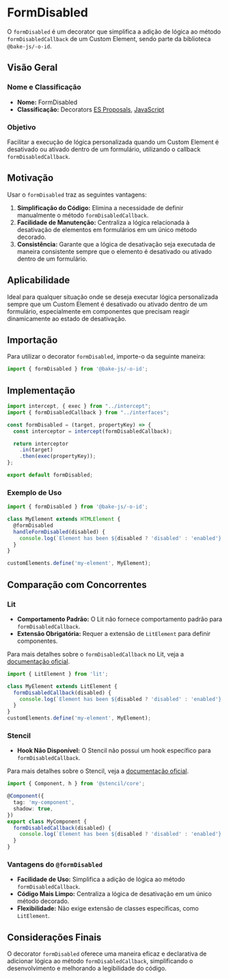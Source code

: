 # FormDisabled

O `formDisabled` é um decorator que simplifica a adição de lógica ao método `formDisabledCallback` de um Custom Element, sendo parte da biblioteca `@bake-js/-o-id`.

## Visão Geral

### Nome e Classificação

- **Nome:** FormDisabled
- **Classificação:** Decorators [ES Proposals](https://www.proposals.es/proposals/Decorators), [JavaScript](https://developer.mozilla.org/en-US/docs/Web/JavaScript/Reference/Classes)

### Objetivo

Facilitar a execução de lógica personalizada quando um Custom Element é desativado ou ativado dentro de um formulário, utilizando o callback `formDisabledCallback`.

## Motivação

Usar o `formDisabled` traz as seguintes vantagens:

1. **Simplificação do Código:** Elimina a necessidade de definir manualmente o método `formDisabledCallback`.
2. **Facilidade de Manutenção:** Centraliza a lógica relacionada à desativação de elementos em formulários em um único método decorado.
3. **Consistência:** Garante que a lógica de desativação seja executada de maneira consistente sempre que o elemento é desativado ou ativado dentro de um formulário.

## Aplicabilidade

Ideal para qualquer situação onde se deseja executar lógica personalizada sempre que um Custom Element é desativado ou ativado dentro de um formulário, especialmente em componentes que precisam reagir dinamicamente ao estado de desativação.

## Importação

Para utilizar o decorator `formDisabled`, importe-o da seguinte maneira:

```javascript
import { formDisabled } from '@bake-js/-o-id';
```

## Implementação

```javascript
import intercept, { exec } from "../intercept";
import { formDisabledCallback } from "../interfaces";

const formDisabled = (target, propertyKey) => {
  const interceptor = intercept(formDisabledCallback);

  return interceptor
    .in(target)
    .then(exec(propertyKey));
};

export default formDisabled;
```

### Exemplo de Uso

```javascript
import { formDisabled } from '@bake-js/-o-id';

class MyElement extends HTMLElement {
  @formDisabled
  handleFormDisabled(disabled) {
    console.log(`Element has been ${disabled ? 'disabled' : 'enabled'} in the form.`);
  }
}

customElements.define('my-element', MyElement);
```

## Comparação com Concorrentes

### Lit

- **Comportamento Padrão:** O Lit não fornece comportamento padrão para `formDisabledCallback`.
- **Extensão Obrigatória:** Requer a extensão de `LitElement` para definir componentes.

Para mais detalhes sobre o `formDisabledCallback` no Lit, veja a [documentação oficial](https://lit.dev/docs/components/forms/).

```javascript
import { LitElement } from 'lit';

class MyElement extends LitElement {
  formDisabledCallback(disabled) {
    console.log(`Element has been ${disabled ? 'disabled' : 'enabled'} in the form.`);
  }
}
customElements.define('my-element', MyElement);
```

### Stencil

- **Hook Não Disponível:** O Stencil não possui um hook específico para `formDisabledCallback`.

Para mais detalhes sobre o Stencil, veja a [documentação oficial](https://stenciljs.com/docs/forms).

```typescript
import { Component, h } from '@stencil/core';

@Component({
  tag: 'my-component',
  shadow: true,
})
export class MyComponent {
  formDisabledCallback(disabled) {
    console.log(`Element has been ${disabled ? 'disabled' : 'enabled'} in the form.`);
  }
}
```

### Vantagens do `@formDisabled`

- **Facilidade de Uso:** Simplifica a adição de lógica ao método `formDisabledCallback`.
- **Código Mais Limpo:** Centraliza a lógica de desativação em um único método decorado.
- **Flexibilidade:** Não exige extensão de classes específicas, como `LitElement`.

## Considerações Finais

O decorator `formDisabled` oferece uma maneira eficaz e declarativa de adicionar lógica ao método `formDisabledCallback`, simplificando o desenvolvimento e melhorando a legibilidade do código.

